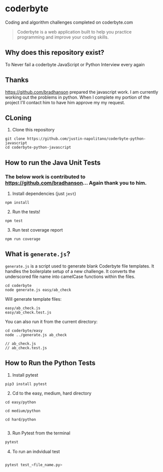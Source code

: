 # coderbyte

Coding and algorithm challenges completed on coderbyte.com

> Coderbyte is a web application built to help you practice programming and improve your coding skills.


## Why does this repository exist?

To Never fail a coderbyte JavaScript or Python Interview every again 

## Thanks

https://github.com/bradhanson prepared the javascript work.  I am currently working out the problems in python.  When I complete my portion of the project I'll contact him to have him approve my my request.  



## CLoning 



1.  Clone this repository

```
git clone https://github.com/justin-napolitano/coderbyte-python-javascript
cd coderbyte-python-javascript
```


## How to run the Java Unit Tests

### The below work is contributed to https://github.com/bradhanson... Again thank you to him.  


1.  Install dependencies (just `jest`)

```
npm install
```

2.  Run the tests!

```
npm test
```

3.  Run test coverage report

```
npm run coverage
```

## What is `generate.js`?

`generate.js` is a script used to generate blank Coderbyte file templates. It handles the boilerplate setup of a new challenge. It converts the underscored file name into camelCase functions within the files.

```
cd coderbyte
node generate.js easy/ab_check
```

Will generate template files:

```
easy/ab_check.js
easy/ab_check.test.js
```

You can also run it from the current directory:

```
cd coderbyte/easy
node ../generate.js ab_check

// ab_check.js
// ab_check.test.js
```


## How to Run the Python Tests
1. Install pytest

```
pip3 install pytest

```

2. Cd to the easy, medium, hard directory

```
cd easy/python

cd medium/python

cd hard/python


```

3. Run Pytest from the terminal

``` bash
pytest
```

4. To run an indvidual test

```bash

pytest test_<file_name.py>
